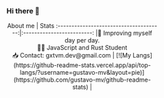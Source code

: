 ### Hi there 👋

<style>
    .heatMap {
        width: 70%;
        text-align: center;
    }
    .heatMap th {
        background: grey;
        word-wrap: break-word;
        text-align: center;
    }

</style>

<div class="heatMap">
About me                                | Stats
:--------------------------------------:|:-------------------------:
|🚀 Improving myself day per day. <br> 🧙‍♂️ JavaScript and Rust Student <br> 📥 Contact: gxtvm.dev@gmail.com    | [![My Langs](https://github-readme-stats.vercel.app/api/top-langs/?username=gustavo-mv&layout=pie)](https://github.com/gustavo-mv/github-readme-stats) |
</div>
                




